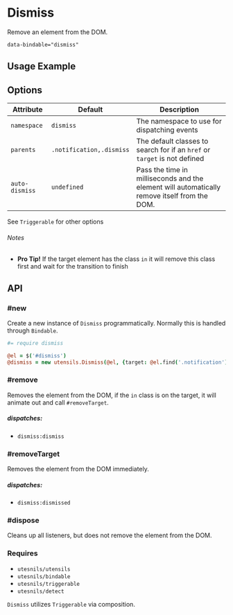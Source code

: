 
# Dismiss
Remove an element from the DOM.

```html
data-bindable="dismiss"
```

## Usage Example
<!--~ markup/dismiss.html.haml -->


## Options

Attribute      | Default                  | Description
-------------- | ------------------------ | -------------------------------------------
`namespace`    | `dismiss`                | The namespace to use for dispatching events
`parents`      | `.notification,.dismiss` | The default classes to search for if an `href` or `target` is not defined
`auto-dismiss` | `undefined`              | Pass the time in milliseconds and the element will automatically remove itself from the DOM.

See `Triggerable` for other options

###### Notes
- **Pro Tip!** If the target element has the class `in` it will remove
  this class first and wait for the transition to finish

## API

### #new
Create a new instance of `Dismiss` programmatically. Normally this is
handled through `Bindable`.

```coffee
#= require dismiss

@el = $('#dismiss')
@dismiss = new utensils.Dismiss(@el, {target: @el.find('.notification')})
```

### #remove
Removes the element from the DOM, if the `in` class is on the target, it
will animate out and call `#removeTarget`.

##### dispatches:
- `dismiss:dismiss`

### #removeTarget
Removes the element from the DOM immediately.

##### dispatches:
- `dismiss:dismissed`

### #dispose
Cleans up all listeners, but does not remove the element from the DOM.

### Requires
- `utesnils/utensils`
- `utesnils/bindable`
- `utesnils/triggerable`
- `utesnils/detect`

`Dismiss` utilizes `Triggerable` via composition.

